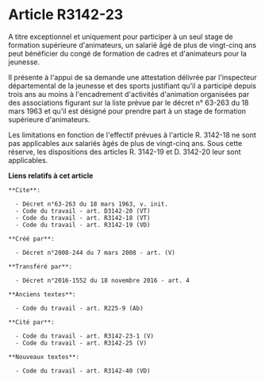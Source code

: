 # Article R3142-23

A titre exceptionnel et uniquement pour participer à un seul stage de formation supérieure d'animateurs, un salarié âgé de
plus de vingt-cinq ans peut bénéficier du congé de formation de cadres et d'animateurs pour la jeunesse. 

Il présente à l'appui de sa demande une attestation délivrée par l'inspecteur départemental de la jeunesse et des sports
justifiant qu'il a participé depuis trois ans au moins à l'encadrement d'activités d'animation organisées par des
associations figurant sur la liste prévue par le décret n° 63-263 du 18 mars 1963 et qu'il est désigné pour prendre part à un
stage de formation supérieure d'animateurs. 

Les limitations en fonction de l'effectif prévues à l'article R. 3142-18 ne sont pas applicables aux salariés âgés de plus de
vingt-cinq ans. Sous cette réserve, les dispositions des articles R. 3142-19 et D. 3142-20 leur sont applicables.

**Liens relatifs à cet article**

	**Cite**:

	  - Décret n°63-263 du 18 mars 1963, v. init.
	  - Code du travail - art. D3142-20 (VT)
	  - Code du travail - art. R3142-18 (VT)
	  - Code du travail - art. R3142-19 (VD)

	**Créé par**:

	  - Décret n°2008-244 du 7 mars 2008 - art. (V)

	**Transféré par**:

	  - Décret n°2016-1552 du 18 novembre 2016 - art. 4

	**Anciens textes**:

	  - Code du travail - art. R225-9 (Ab)

	**Cité par**:

	  - Code du travail - art. R3142-23-1 (V)
	  - Code du travail - art. R3142-25 (V)

	**Nouveaux textes**:

	  - Code du travail - art. R3142-40 (VD)
